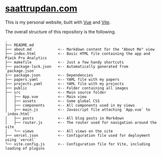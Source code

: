 # [saattrupdan.com](https://www.saattrupdan.com)

This is my personal website, built with [Vue](https://vuejs.org/) and
[Vite](https://vitejs.dev/).

The overall structure of this repository is the following.

```
.
├── README.md
├── about.md            <-- Markdown content for the "About Me" view
├── index.html          <-- Basic HTML file containing the app and Piwik Pro Analytics
├── makefile            <-- Just a few handy shortcuts
├── package-lock.json   <-- Automatically generated from `package.json`
├── package.json        <-- Dependencies
├── papers.yaml         <-- YAML file with my papers
├── projects.yaml       <-- YAML file with my projects
├── public              <-- Folder containing all images
├── src                 <-- Main source folder
│   ├── App.vue         <-- Main view
│   ├── assets          <-- Some global CSS
│   ├── components      <-- All components used in my views
│   ├── main.js         <-- Javascript file attaching `App.vue` to `index.html`
│   ├── posts           <-- All blog posts in Markdown
│   ├── router.js       <-- The router used for navigation around the site
│   └── views           <-- All views on the site
├── vercel.json         <-- Configuration file used for deployment using `vercel`
└── vite.config.js      <-- Configuration file for Vite, including loading of plugins
```
